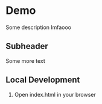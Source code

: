# Demo

Some description lmfaooo

## Subheader

Some more text

## Local Development

1. Open index.html in your browser